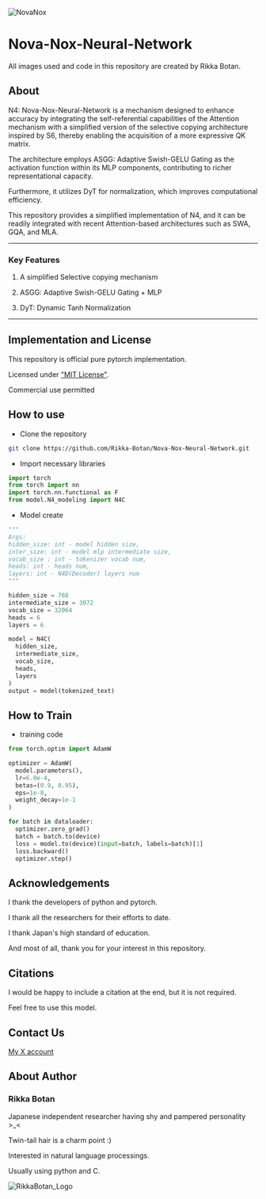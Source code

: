 
![NovaNox](https://github.com/user-attachments/assets/f4b26c51-1bdc-4d00-81a9-5db299563b50)

# Nova-Nox-Neural-Network

All images used and code in this repository are created by Rikka Botan.

## About

N4: Nova-Nox-Neural-Network is a mechanism designed to enhance accuracy by integrating the self-referential capabilities of the Attention mechanism with a simplified version of the selective copying architecture inspired by S6, thereby enabling the acquisition of a more expressive QK matrix. 

The architecture employs ASGG: Adaptive Swish-GELU Gating as the activation function within its MLP components, contributing to richer representational capacity. 

Furthermore, it utilizes DyT for normalization, which improves computational efficiency. 

This repository provides a simplified implementation of N4, and it can be readily integrated with recent Attention-based architectures such as SWA, GQA, and MLA.

***

### Key Features

1. A simplified Selective copying mechanism

2. ASGG: Adaptive Swish-GELU Gating + MLP

3. DyT: Dynamic Tanh Normalization

***

## Implementation and License

This repository is official pure pytorch implementation.

Licensed under ["MIT License"](https://mit-license.org/).

Commercial use permitted

## How to use

- Clone the repository

```bash
git clone https://github.com/Rikka-Botan/Nova-Nox-Neural-Network.git
```


- Import necessary libraries

```python
import torch
from torch import nn
import torch.nn.functional as F
from model.N4_modeling import N4C
```


- Model create

```python
"""
Args:
hidden_size: int - model hidden size,
inter_size: int - model mlp intermediate size,
vocab_size : int - tokenizer vocab num,
heads: int - heads num,
layers: int - N4D(Decoder) layers num
"""

hidden_size = 768
intermediate_size = 3072
vocab_size = 32064
heads = 6
layers = 6

model = N4C(
  hidden_size,
  intermediate_size,
  vocab_size,
  heads,
  layers
)
output = model(tokenized_text)
```


## How to Train

- training code

```python
from torch.optim import AdamW

optimizer = AdamW(
  model.parameters(),
  lr=6.0e-4,
  betas=(0.9, 0.95),
  eps=1e-8,
  weight_decay=1e-1
)

for batch in dataloader:
  optimizer.zero_grad()
  batch = batch.to(device)
  loss = model.to(device)(input=batch, labels=batch)[1]
  loss.backward()
  optimizer.step()
```



## Acknowledgements

I thank the developers of python and pytorch.

I thank all the researchers for their efforts to date.

I thank Japan's high standard of education.

And most of all, thank you for your interest in this repository.

## Citations

I would be happy to include a citation at the end, but it is not required.

Feel free to use this model.


## Contact Us

[My X account](https://x.com/peony__snow)


## About Author

### Rikka Botan

Japanese independent researcher having shy and pampered personality >_<

Twin-tail hair is a charm point :)

Interested in natural language processings. 

Usually using python and C.

![RikkaBotan_Logo](https://github.com/user-attachments/assets/92913f91-9136-4d44-8b4d-8a2120118a05)
